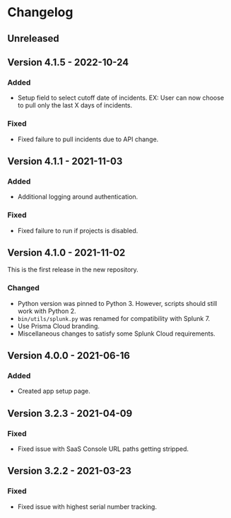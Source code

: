 # Changelog

## Unreleased

## Version 4.1.5 - 2022-10-24
### Added
- Setup field to select cutoff date of incidents. EX: User can now choose to pull only the last X days of incidents.
### Fixed
- Fixed failure to pull incidents due to API change.

## Version 4.1.1 - 2021-11-03
### Added
- Additional logging around authentication.
### Fixed
- Fixed failure to run if projects is disabled.

## Version 4.1.0 - 2021-11-02
This is the first release in the new repository.
### Changed
- Python version was pinned to Python 3.
However, scripts should still work with Python 2.
- `bin/utils/splunk.py` was renamed for compatibility with Splunk 7.
- Use Prisma Cloud branding.
- Miscellaneous changes to satisfy some Splunk Cloud requirements.

## Version 4.0.0 - 2021-06-16
### Added
- Created app setup page.

## Version 3.2.3 - 2021-04-09
### Fixed
- Fixed issue with SaaS Console URL paths getting stripped.

## Version 3.2.2 - 2021-03-23
### Fixed
- Fixed issue with highest serial number tracking.
